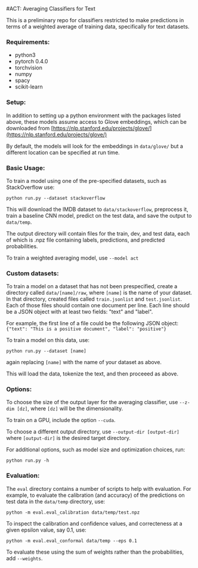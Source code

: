 #ACT: Averaging Classifiers for Text

This is a preliminary repo for classifiers restricted to make predictions in terms of a weighted average of training data, specifically for text datasets.

### Requirements:

- python3
- pytorch 0.4.0
- torchvision
- numpy
- spacy
- scikit-learn

### Setup:

In addition to setting up a python environment with the packages listed above, these models assume access to Glove embeddings, which can be downloaded from [https://nlp.stanford.edu/projects/glove/](https://nlp.stanford.edu/projects/glove/)

By default, the models will look for the embeddings in `data/glove/` but a different location can be specified at run time.

### Basic Usage:

To train a model using one of the pre-specified datasets, such as StackOverflow use:

`python run.py --dataset stackoverflow`

This will download the IMDB dataset to `data/stackoverflow`, preprocess it, train a baseline CNN model, predict on the test data, and save the output to `data/temp`.

The output directory will contain files for the train, dev, and test data, each of which is .npz file containing labels, predictions, and predicted probabilities.

To train a weighted averaging model, use `--model act`

### Custom datasets:

To train a model on a dataset that has not been prespecified, create a directory called `data/[name]/raw`, where `[name]` is the name of your dataset. In that directory, created files called `train.jsonlist` and `test.jsonlist`. Each of those files should contain one document per line. Each line should be a JSON object with at least two fields: "text" and "label".

For example, the first line of a file could be the following JSON object:
`{"text": "This is a positive document", "label": "positive"}`

To train a model on this data, use:

`python run.py --dataset [name]`

again replacing `[name]` with the name of your dataset as above.

This will load the data, tokenize the text, and then proceeed as above.

### Options:

To choose the size of the output layer for the averaging classifier, use `--z-dim [dz]`, where `[dz]` will be the dimensionality.

To train on a GPU, include the option `--cuda`.

To choose a different output directory, use `--output-dir [output-dir]` where `[output-dir]` is the desired target directory.

For additional options, such as model size and optimization choices, run:

`python run.py -h`

### Evaluation:

The `eval` directory contains a number of scripts to help with evaluation. For example, to evaluate the calibration (and accuracy) of the predictions on test data in the `data/temp` directory, use:

`python -m eval.eval_calibration data/temp/test.npz`

To inspect the calibration and confidence values, and correcteness at a given epsilon value, say 0.1, use:

`python -m eval.eval_conformal data/temp --eps 0.1`

To evaluate these using the sum of weights rather than the probabilities, add `--weights`.